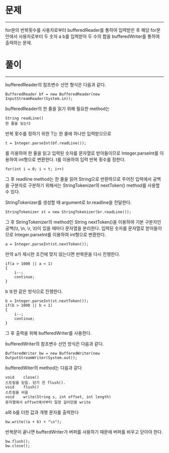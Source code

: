 # 문제

------
for문의 반복횟수를 사용자로부터 bufferedReader를 통하여 입력받은 후
해당 for문 안에서 사용자로부터 두 숫자 a b를 입력받아 두 수의 합을 
bufferedWriter를 통하여 출력하는 문제.

# 풀이

------
bufferedReader의 참조변수 선언 형식은 다음과 같다.

    BufferedReader bf = new BufferedReader(new InputStreamReader(System.in));

bufferedReader의 한 줄을 읽기 위해 필요한 method는

    String readLine()
    한 줄을 읽는다

반복 횟수를 정하기 위한 T는 한 줄에 하나만 입력받으므로 

    t = Integer.parseInt(bf.readLine());

를 이용하여 한 줄을 읽고  입력된 숫자를
문자열로 받아들이므로 Integer.parseInt를 이용하여 int형으로 변환한다.
t를 이용하여 입력 반복 횟수를 정한다.

    for(int i = 0; i < t; i++)


그 후 readline method는 한 줄을 읽어 String으로 반환하므로 주어진 입력에서
공백을 구분자로 구분하기 위해서는 StringTokenizer의 nextToken() method를 사용할 수 있다.

StringTokenizer를 생성할 때 argument로 br.readline을 전달한다. 

    StringTokenizer st = new StringTokenizer(br.readLine());

그 후 StringTokenizer의 method인 String nextToken()을 이용하여 기본 구분자인
공백(\t, \n, \r, \t)이 있을 때마다 문자열을 분리한다. 입력된 숫자를 
문자열로 받아들이므로 Integer.parseInt를 이용하여 int형으로 변환한다.

    a = Integer.parseInt(st.nextToken());

만약 a가 제시한 조건에 맞지 않는다면 반복문을 다시 진행한다.

    if(a > 1000 || a < 1)
    {
        i--;
        continue;
    }

b 또한 같은 방식으로 진행한다.

    b = Integer.parseInt(st.nextToken());
    if(b > 1000 || b < 1)
    {
        i--;
        continue;
    }

그 후 출력을 위해 bufferedWriter를 사용한다.

bufferedWriter의 참조변수 선언 방식은 다음과 같다.
    
    BufferedWriter bw = new BufferedWriter(new OutputStreamWriter(System.out));

bufferedWiter의 method는 다음과 같다

    void	close()
    스트림을 닫음. 닫기 전 flush().
    void	flush()
    스트림을 비움
    void	write(String s, int offset, int length)
    문자열에서 offset에서부터 일정 길이만큼 write

a와 b를 더한 값과 개행 문자를 출력한다

    bw.write((a + b) + "\n");
    
반복문이 끝나면 bufferdWriter가 버퍼를 사용하기 때문에 버퍼를 비우고 닫아야 한다.

    bw.flush();
    bw.close();